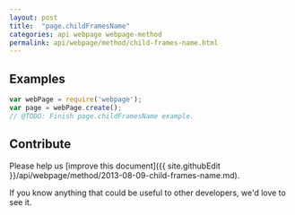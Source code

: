 ```yaml
---
layout: post
title:  "page.childFramesName"
categories: api webpage webpage-method
permalink: api/webpage/method/child-frames-name.html
---
```


## Examples

```javascript
var webPage = require('webpage');
var page = webPage.create();
// @TODO: Finish page.childFramesName example.
```

## Contribute

Please help us [improve this document]({{ site.githubEdit }}/api/webpage/method/2013-08-09-child-frames-name.md).

If you know anything that could be useful to other developers, we'd love to see it.


